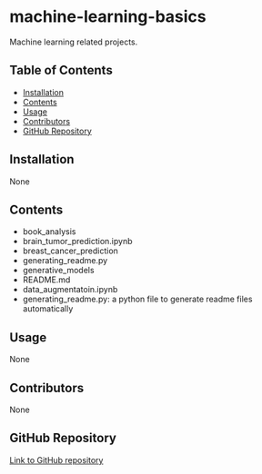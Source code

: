 # machine-learning-basics

Machine learning related projects.

## Table of Contents
- [Installation](#installation)
- [Contents](#contents)
- [Usage](#usage)
- [Contributors](#contributors)
- [GitHub Repository](#github-repository)

## Installation
None
## Contents
- book_analysis
- brain_tumor_prediction.ipynb
- breast_cancer_prediction
- generating_readme.py
- generative_models
- README.md
- data_augmentatoin.ipynb
- generating_readme.py: a python file to generate readme files automatically 

## Usage
None
## Contributors
None
## GitHub Repository
[Link to GitHub repository](https://github.com/carobs9/machine-learning-basics)
